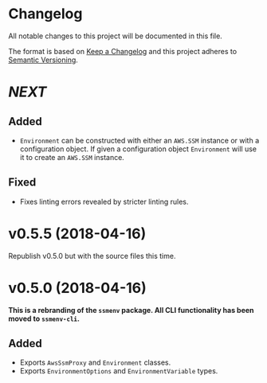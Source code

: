 # Changelog

All notable changes to this project will be documented in this file.

The format is based on [Keep a Changelog][kac] and this project adheres to
[Semantic Versioning][semver].

[kac]: http://keepachangelog.com/en/1.0.0/
[semver]: http://semver.org/spec/v2.0.0.html

# _NEXT_

## Added

* `Environment` can be constructed with either an `AWS.SSM` instance or with a
  configuration object. If given a configuration object `Environment` will use
  it to create an `AWS.SSM` instance.

## Fixed

* Fixes linting errors revealed by stricter linting rules.

# v0.5.5 (2018-04-16)

Republish v0.5.0 but with the source files this time.

# v0.5.0 (2018-04-16)

**This is a rebranding of the `ssmenv` package. All CLI functionality has been
moved to `ssmenv-cli`.**

## Added

* Exports `AwsSsmProxy` and `Environment` classes.
* Exports `EnvironmentOptions` and `EnvironmentVariable` types.
